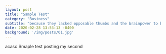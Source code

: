 ```yaml
---
layout: post
title: "Sample Test"
category: "Business"
subtitle: "because they lacked opposable thumbs and the brainpower to build a space program."
date: 2020-02-28 13:53:13 -0400
background: '/img/posts/01.jpg'
---
```


acasc Smaple test posting my second

